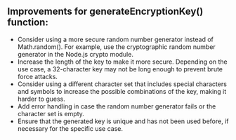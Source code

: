 ## Improvements for generateEncryptionKey() function:

- Consider using a more secure random number generator instead of Math.random(). For example, use the cryptographic random number generator in the Node.js crypto module.
- Increase the length of the key to make it more secure. Depending on the use case, a 32-character key may not be long enough to prevent brute force attacks.
- Consider using a different character set that includes special characters and symbols to increase the possible combinations of the key, making it harder to guess.
- Add error handling in case the random number generator fails or the character set is empty.
- Ensure that the generated key is unique and has not been used before, if necessary for the specific use case.